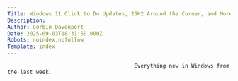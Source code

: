 ```yaml
---
Title: Windows 11 Click to Do Updates, 25H2 Around the Corner, and More: Windows Wednesday
Description: 
Author: Corbin Davenport
Date: 2025-09-03T18:31:50.000Z
Robots: noindex,nofollow
Template: index
---
```


                                            Everything new in Windows from the last week.
                                        